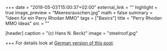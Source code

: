 +++
date = "2019-05-03T15:00:37+02:00"
external_link = ""
highlight = true
image_preview = "Meeresrauschen.jpg"
math = false
summary = "Ideen für ein Perry Rhodan MMO"
tags = ["Basics"]
title = "Perry Rhodan MMO Ideas"
src = ""

[header]
  caption = "(c) Hans N. Beck)"
  image = "steelroof.jpg"

+++
For details look at [German version of this post](/project/PerryRhodanMMO/).

